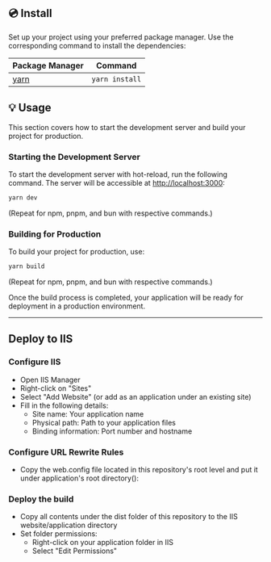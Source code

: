 ## 💿 Install

Set up your project using your preferred package manager. Use the corresponding command to install the dependencies:

| Package Manager                                                | Command        |
|---------------------------------------------------------------|----------------|
| [yarn](https://yarnpkg.com/getting-started)                   | `yarn install` |



## 💡 Usage

This section covers how to start the development server and build your project for production.

### Starting the Development Server

To start the development server with hot-reload, run the following command. The server will be accessible at [http://localhost:3000](http://localhost:3000):

```bash
yarn dev
```

(Repeat for npm, pnpm, and bun with respective commands.)

### Building for Production

To build your project for production, use:

```bash
yarn build
```

(Repeat for npm, pnpm, and bun with respective commands.)

Once the build process is completed, your application will be ready for deployment in a production environment.


____

## Deploy to IIS
### Configure IIS
- Open IIS Manager
- Right-click on "Sites"
- Select "Add Website" (or add as an application under an existing site)
- Fill in the following details:
  - Site name: Your application name 
  - Physical path: Path to your application files 
  - Binding information: Port number and hostname

### Configure URL Rewrite Rules
- Copy the web.config file located in this repository's root level and put it under application's root directory():

### Deploy the build
- Copy all contents under the dist folder of this repository to the IIS website/application directory
- Set folder permissions:
  - Right-click on your application folder in IIS 
  - Select "Edit Permissions"

